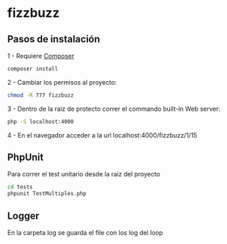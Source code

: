 # fizzbuzz

## Pasos de instalación

1 - Requiere [Composer](https://getcomposer.org/)

```sh
composer install
```


2 - Cambiar los permisos al proyecto:

```sh
chmod -R 777 fizzbuzz  
```

3 -  Dentro de la raiz de protecto correr el commando built-in Web server:

```sh
php -S localhost:4000
```

4 - En el navegador acceder a la url localhost:4000/fizzbuzz/1/15


## PhpUnit

Para correr el test unitario desde la raiz del proyecto

```sh
cd tests
phpunit TestMultiples.php   
```

## Logger

En la carpeta log se guarda el file con los log del loop
